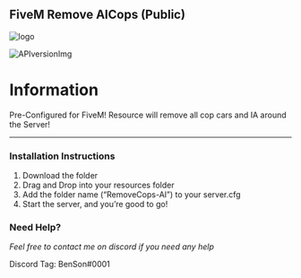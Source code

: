 ## FiveM Remove AICops (Public)

[APIversionImg]: https://img.shields.io/badge/Resource%20Staus-Stable-green


[logo]: https://i.imgur.com/hSCzWvo.png
<!-- The stuff above isn't visible in the readme -->

![logo]

 ![APIversionImg]

# Information 

Pre-Configured for FiveM! Resource will remove all cop cars and IA around the Server!

--------------------------------------------------------

###  Installation Instructions

1)  Download the folder
2)  Drag and Drop into your resources folder
3)  Add the folder name (“RemoveCops-AI”) to your server.cfg 
4) Start the server, and you’re good to go!

### Need Help?
_Feel free to contact me on discord if you need any help_

Discord Tag: BenSon#0001
